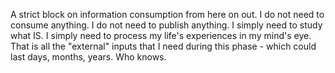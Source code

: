 A strict block on information consumption from here on out.
I do not need to consume anything.
I do not need to publish anything.
I simply need to study what IS.
I simply need to process my life's experiences in my mind's eye. That is all the "external" inputs that I need during this phase - which could last days, months, years. Who knows.